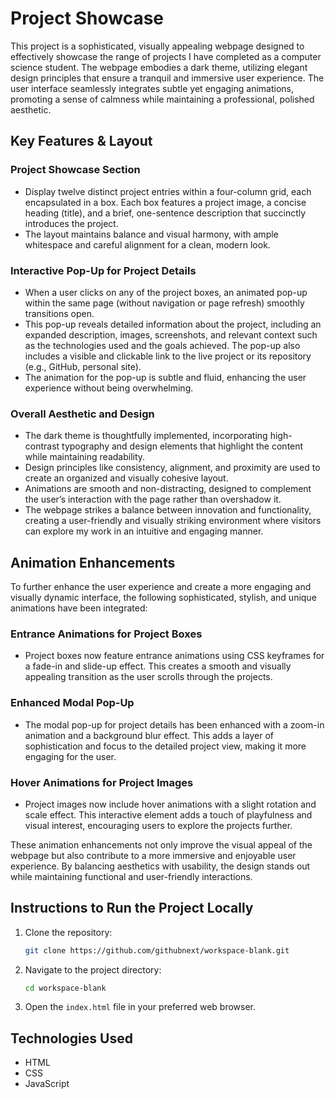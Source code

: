 # Project Showcase

This project is a sophisticated, visually appealing webpage designed to effectively showcase the range of projects I have completed as a computer science student. The webpage embodies a dark theme, utilizing elegant design principles that ensure a tranquil and immersive user experience. The user interface seamlessly integrates subtle yet engaging animations, promoting a sense of calmness while maintaining a professional, polished aesthetic.

## Key Features & Layout

### Project Showcase Section

- Display twelve distinct project entries within a four-column grid, each encapsulated in a box. Each box features a project image, a concise heading (title), and a brief, one-sentence description that succinctly introduces the project.
- The layout maintains balance and visual harmony, with ample whitespace and careful alignment for a clean, modern look.

### Interactive Pop-Up for Project Details

- When a user clicks on any of the project boxes, an animated pop-up within the same page (without navigation or page refresh) smoothly transitions open.
- This pop-up reveals detailed information about the project, including an expanded description, images, screenshots, and relevant context such as the technologies used and the goals achieved. The pop-up also includes a visible and clickable link to the live project or its repository (e.g., GitHub, personal site).
- The animation for the pop-up is subtle and fluid, enhancing the user experience without being overwhelming.

### Overall Aesthetic and Design

- The dark theme is thoughtfully implemented, incorporating high-contrast typography and design elements that highlight the content while maintaining readability.
- Design principles like consistency, alignment, and proximity are used to create an organized and visually cohesive layout.
- Animations are smooth and non-distracting, designed to complement the user’s interaction with the page rather than overshadow it.
- The webpage strikes a balance between innovation and functionality, creating a user-friendly and visually striking environment where visitors can explore my work in an intuitive and engaging manner.

## Animation Enhancements

To further enhance the user experience and create a more engaging and visually dynamic interface, the following sophisticated, stylish, and unique animations have been integrated:

### Entrance Animations for Project Boxes

- Project boxes now feature entrance animations using CSS keyframes for a fade-in and slide-up effect. This creates a smooth and visually appealing transition as the user scrolls through the projects.

### Enhanced Modal Pop-Up

- The modal pop-up for project details has been enhanced with a zoom-in animation and a background blur effect. This adds a layer of sophistication and focus to the detailed project view, making it more engaging for the user.

### Hover Animations for Project Images

- Project images now include hover animations with a slight rotation and scale effect. This interactive element adds a touch of playfulness and visual interest, encouraging users to explore the projects further.

These animation enhancements not only improve the visual appeal of the webpage but also contribute to a more immersive and enjoyable user experience. By balancing aesthetics with usability, the design stands out while maintaining functional and user-friendly interactions.

## Instructions to Run the Project Locally

1. Clone the repository:
    ```bash
    git clone https://github.com/githubnext/workspace-blank.git
    ```
2. Navigate to the project directory:
    ```bash
    cd workspace-blank
    ```
3. Open the `index.html` file in your preferred web browser.

## Technologies Used

- HTML
- CSS
- JavaScript
